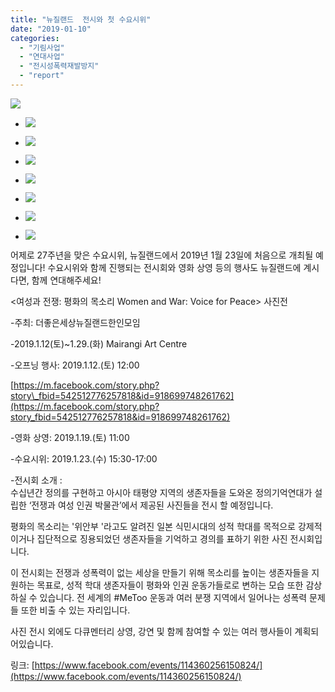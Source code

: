 ```yaml
---
title: "뉴질랜드  전시와 첫 수요시위"
date: "2019-01-10"
categories: 
  - "기림사업"
  - "연대사업"
  - "전시성폭력재발방지"
  - "report"
---
```


![](https://r2.womenandwar.net/2019/01/49716261_1474084689389929_2757549418428235776_n.jpg)

- ![](https://r2.womenandwar.net/2019/01/20190111_114543-1024x576.jpg)
    
- ![](https://r2.womenandwar.net/2019/01/20190112_110450-1024x576.jpg)
    
- ![](https://r2.womenandwar.net/2019/01/20190112_110553-1024x576.jpg)
    
- ![](https://r2.womenandwar.net/2019/01/20190112_110608-1024x576.jpg)
    
- ![](https://r2.womenandwar.net/2019/01/1547239652842.jpg)
    
- ![](https://r2.womenandwar.net/2019/01/1547274409628.jpg)
    
- ![](https://r2.womenandwar.net/2019/01/1547275085233.jpg)
    

어제로 27주년을 맞은 수요시위, 뉴질랜드에서 2019년 1월 23일에 처음으로 개최될 예정입니다! 수요시위와 함께 진행되는 전시회와 영화 상영 등의 행사도 뉴질랜드에 계시다면, 함께 연대해주세요!

  
<여성과 전쟁: 평화의 목소리 Women and War: Voice for Peace> 사진전

\-주최: 더좋은세상뉴질랜드한인모임

\-2019.1.12(토)~1.29.(화) Mairangi Art Centre

\-오프닝 행사: 2019.1.12.(토) 12:00

[https://m.facebook.com/story.php?story\_fbid=542512776257818&id=918699748261762](https://m.facebook.com/story.php?story_fbid=542512776257818&id=918699748261762)

\-영화 상영: 2019.1.19.(토) 11:00

\-수요시위: 2019.1.23.(수) 15:30-17:00

\-전시회 소개 :  
수십년간 정의를 구현하고 아시아 태평양 지역의 생존자들을 도와온 정의기억연대가 설립한 ‘전쟁과 여성 인권 박물관’에서 제공된 사진들을 전시 할 예정입니다.

평화의 목소리는 '위안부 '라고도 알려진 일본 식민시대의 성적 학대를 목적으로 강제적이거나 집단적으로 징용되었던 생존자들을 기억하고 경의를 표하기 위한 사진 전시회입니다.

이 전시회는 전쟁과 성폭력이 없는 세상을 만들기 위해 목소리를 높이는 생존자들을 지원하는 목표로, 성적 학대 생존자들이 평화와 인권 운동가들로로 변하는 모습 또한 감상하실 수 있습니다. 전 세계의 #MeToo 운동과 여러 분쟁 지역에서 일어나는 성폭력 문제들 또한 비출 수 있는 자리입니다.

사진 전시 외에도 다큐멘터리 상영, 강연 및 함께 참여할 수 있는 여러 행사들이 계획되어있습니다.

링크: [https://www.facebook.com/events/114360256150824/](https://www.facebook.com/events/114360256150824/)
